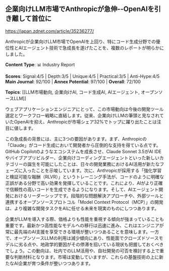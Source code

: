 ## 企業向けLLM市場でAnthropicが急伸--OpenAIを引き離して首位に

https://japan.zdnet.com/article/35236277/

Anthropicが企業向けLLM市場でOpenAIを上回り、特にコード生成分野での優位性とAIエージェント技術で急成長を遂げたことを、複数のレポートが明らかにしました。

**Content Type**: 📊 Industry Report

**Scores**: Signal:4/5 | Depth:3/5 | Unique:4/5 | Practical:3/5 | Anti-Hype:4/5
**Main Journal**: 92/100 | **Annex Potential**: 97/100 | **Overall**: 72/100

**Topics**: [[LLM市場動向, 企業向けAI, コード生成AI, AIエージェント, オープンソースLLM]]

ウェブアプリケーションエンジニアにとって、この市場動向は今後の開発ツール選定とワークフロー戦略に直結します。従来、企業向けLLMの筆頭と見なされていたOpenAIを抑え、Anthropicが市場シェア32%でトップに躍り出たことは注目に値します。

この急成長の背景には、主に3つの要因があります。まず、Anthropicの「Claude」がコード生成において開発者から圧倒的な支持を得ている点です。GitHub Copilotのようなエコシステムを成長させ、Claude Sonnet 3.5がAI IDEやバイブアプリビルダー、企業向けコーディングエージェントといった新しいカテゴリーの誕生を可能にしたことは、日々の開発業務におけるAI活用が新たなフェーズに入ったことを示唆しています。次に、Anthropicが採用する「強化学習と検証可能な報酬（RLVR）」というトレーニング手法が、コードのように明確な正誤がある分野で高い効果を発揮していることです。これにより、AIがより正確で信頼性の高いコードを生成できるようになります。そして、AIエージェント開発におけるリーダーシップです。段階的な問題解決アプローチや、外部ツールと連携するオープンソースプロトコル「Model Context Protocol（MCP）」の開発は、より複雑な開発タスクをAIに任せる未来を現実のものにしつつあります。

企業がLLMを導入する際、価格よりも性能を重視する傾向が強まっていることも重要です。最新かつ高性能なモデルへの移行は迅速に進み、これはエンジニアが常に最先端のAI支援を享受できる環境が整いつつあることを意味します。一方で、オープンソースLLMの利用は減少傾向にあり、性能面でクローズドソースモデルに劣る点や、地政学的要因がその停滞を招いている現状も把握しておくべきでしょう。この動向は、社内でのLLM活用や、自社開発の可否を検討する上で重要な判断材料となります。市場は変動していますが、これらの基盤技術の上に新たなAI企業が育つ条件が整いつつあります。